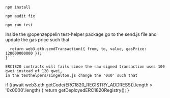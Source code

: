 <!-- ```git clone https://github.com/OpenZeppelin/openzeppelin-contracts.git ```
```cd openzeppelin-contracts``` -->
```npm install```

```npm audit fix```

<!-- replace the default "hardhat.config.js" with the "hardhat.config.js" in the test_openzeppelin folder -->

```npm run test```

Inside the @openzeppelin test-helper package go to the send.js file and update the gas price such that

```function ether (from, to, value) {
  return web3.eth.sendTransaction({ from, to, value, gasPrice: 120000000000 });
}```

ERC1820 contracts will fails since the raw signed transaction uses 100 gwei instead of 120 gwei,
in the testhelpers/singelton.js change the '0x0' such that
```
 if ((await web3.eth.getCode(ERC1820_REGISTRY_ADDRESS)).length > '0x0000'.length) {
    return getDeployedERC1820Registry();
  }
```
